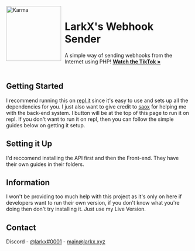 <img width="150" height="150" align="left" style="float: left; margin: 0 10px 0 0;" alt="Karma" src="https://media.discordapp.net/attachments/763790641041637436/810624344153391144/larkpcz1.png?width=540&height=540"> 

# LarkX's Webhook Sender

  <p align="left">
    A simple way of sending webhooks from the Internet using PHP!
      <a href="https://www.tiktok.com/@larkpcz/video/6929256621692488965?is_copy_url=0&is_from_webapp=v1&sender_device=pc&sender_web_id=6929547172895868421"><strong>Watch the TikTok »</strong></a>
    <br />
    <br />
  </p>
</p>


## Getting Started

I recommend running this on [repl.it](https://repl.it) since it's easy to use and sets up all the dependencies for you. I just also want to give credit to [saox](https://github.com/saousername) for helping me with the back-end system. I button will be at the top of this page to run it on repl. If you don't want to run it on repl, then you can follow the simple guides below on getting it setup.

## Setting it Up

I'd reccomend installing the API first and then the Front-end. 
They have their own guides in their folders.

## Information

I won't be providing too much help with this project as it's only on here if developers want to run their own version, if you don't know what you're doing then don't try installing it. Just use my Live Version. 


## Contact

Discord - [@larkx#0001](https://discord.bio/p/larkx) - main@larkx.xyz
